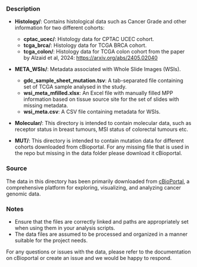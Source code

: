 
### Description

- **Histology/**: Contains histological data such as Cancer Grade and other information for two different cohorts:
  - **cptac_ucec/**: Histology data for CPTAC UCEC cohort.
  - **tcga_brca/**: Histology data for TCGA BRCA cohort.
  - **tcga_colon/**: Histology data for TCGA colon cohort from the paper by Alzaid et al, 2024: https://arxiv.org/abs/2405.02040

- **META_WSIs/**: Metadata associated with Whole Slide Images (WSIs).
  - **gdc_sample_sheet_mutation.tsv**: A tab-separated file containing set of TCGA sample analysed in the study.
  - **wsi_meta_mfilled.xlsx**: An Excel file with manually filled MPP information based on tissue source site for the set of slides with missing metadata.
  - **wsi_meta.csv**: A CSV file containing metadata for WSIs.

- **Molecular/**: This directory is intended to contain molecular data, such as receptor status in breast tumours, MSI status of colorectal tumours etc. 

- **MUT/**: This directory is intended to contain mutation data for different cohorts downloaded from cBioportal. For any missing file that is used in the repo but missing in the data folder please download it cBioportal. 

### Source

The data in this directory has been primarily downloaded from [cBioPortal](https://www.cbioportal.org/), a comprehensive platform for exploring, visualizing, and analyzing cancer genomic data.

### Notes

- Ensure that the files are correctly linked and paths are appropriately set when using them in your analysis scripts.
- The data files are assumed to be processed and organized in a manner suitable for the project needs.

For any questions or issues with the data, please refer to the documentation on cBioportal or create an issue and we would be happy to respond.
